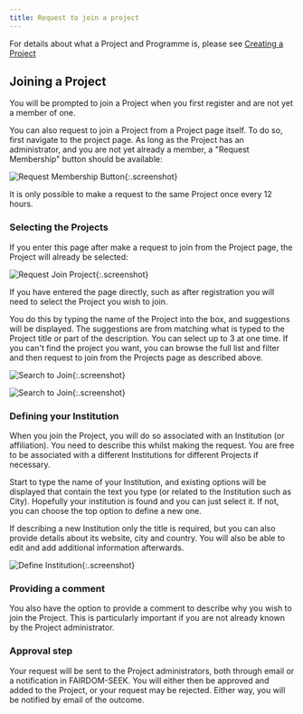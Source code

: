 ```yaml
---
title: Request to join a project
---
```


For details about what a Project and Programme is, please see [Creating a Project](./create-a-project)

## Joining a Project

You will be prompted to join a Project when you first register and are not yet a member of one. 

You can also request to join a Project from a Project page itself. To do so, first navigate to the project page. As long as the Project has an administrator, and you are not yet already a member, a "Request Membership" button should be available:

![Request Membership Button](/images/user-guide/request-membership-button.png){:.screenshot}

It is only possible to make a request to the same Project once every 12 hours.

### Selecting the Projects

If you enter this page after make a request to join from the Project page, the Project will already be selected:

![Request Join Project](/images/user-guide/request-join-project-selected.png){:.screenshot}

If you have entered the page directly, such as after registration you will need to select the Project you wish to join. 

You do this by typing the name of the Project into the box, and suggestions will be displayed. The suggestions are from matching what is typed to the Project title or part of the description. You can select up to 3 at one time. If you can't find the project you want, you can browse the full list and filter and then request to join from the Projects page as described above.

![Search to Join](/images/user-guide/search-to-join-project.png){:.screenshot}

![Search to Join](/images/user-guide/search-to-join-project-selected-3.png){:.screenshot}

### Defining your Institution

When you join the Project, you will do so associated with an Institution (or affiliation). You need to describe this whilst making the request. You are free to be associated with a different Institutions for different Projects if necessary.

Start to type the name of your Institution, and existing options will be displayed that contain the text you type (or related to the Institution such as City). Hopefully your institution is found and you can just select it. If not, you can choose the top option to define a new one.

If describing a new Institution only the title is required, but you can also provide details about its website, city and country. You will also be able to edit and add additional information afterwards.

![Define Institution](/images/user-guide/create-project-define-institution.png){:.screenshot}

### Providing a comment

You also have the option to provide a comment to describe why you wish to join the Project. This is particularly important if you are not already known by the Project administrator.

### Approval step

Your request will be sent to the Project administrators, both through email or a notification in FAIRDOM-SEEK. You will either then be approved and added to the Project, or your request may be rejected. Either way, you will be notified by email of the outcome.

